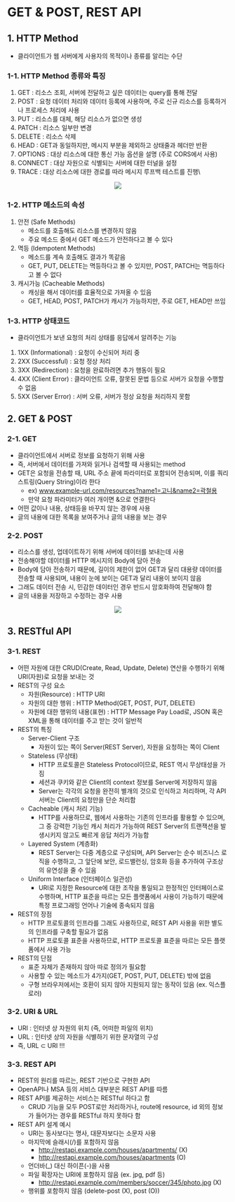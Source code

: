 # GET & POST, REST API

## 1. HTTP Method
- 클라이언트가 웹 서버에게 사용자의 목적이나 종류를 알리는 수단

### 1-1. HTTP Method 종류와 특징
1. GET : 리소스 조회, 서버에 전달하고 싶은 데이터는 query를 통해 전달
2. POST : 요청 데이터 처리와 데이터 등록에 사용하며, 주로 신규 리소스를 등록하거나 프로세스 처리에 사용
3. PUT : 리소스를 대체, 해당 리소스가 없으면 생성
4. PATCH : 리소스 일부만 변경
5. DELETE : 리소스 삭제
6. HEAD : GET과 동일하지만, 메시지 부분을 제외하고 상태줄과 헤더만 반환
7. OPTIONS : 대상 리소스에 대한 통신 가능 옵션을 설명 (주로 CORS에서 사용)
8. CONNECT : 대상 자원으로 식별되는 서버에 대한 터널을 설정
9. TRACE : 대상 리소스에 대한 경로를 따라 메시지 루프백 테스트를 진행\
    
<p align="center"><img src="../imagespace/httpMethod.png"></p>

### 1-2. HTTP 메소드의 속성
1. 안전 (Safe Methods)
   - 메소드를 호출해도 리소스를 변경하지 않음 
   - 주요 메소드 중에서 GET 메소드가 안전하다고 볼 수 있다
2. 멱등 (Idempotent Methods)
   - 메소드를 계속 호출해도 결과가 똑같음
   - GET, PUT, DELETE는 멱등하다고 볼 수 있지만, POST, PATCH는 멱등하다고 볼 수 없다
3. 캐시가능 (Cacheable Methods)
   - 캐싱을 해서 데이터를 효율적으로 가져올 수 있음
   - GET, HEAD, POST, PATCH가 캐시가 가능하지만, 주로 GET, HEAD만 쓰임

### 1-3. HTTP 상태코드
- 클라이언트가 보낸 요청의 처리 상태를 응답에서 알려주는 기능
1. 1XX (Informational) : 요청이 수신되어 처리 중
2. 2XX (Successful) : 요청 정상 처리
3. 3XX (Redirection) : 요청을 완료하려면 추가 행동이 필요
4. 4XX (Client Error) : 클라이언트 오류, 잘못된 문법 등으로 서버가 요청을 수행할 수 없음
5. 5XX (Server Error) : 서버 오류, 서버가 정상 요청을 처리하지 못함

## 2. GET & POST

### 2-1. GET
- 클라이언트에서 서버로 정보를 요청하기 위해 사용
- 즉, 서버에서 데이터를 가져와 읽거나 검색할 때 사용되는 method
- GET은 요청을 전송할 때, URL 주소 끝에 파라미터로 포함되어 전송되며, 이를 쿼리 스트링(Query String)이라 한다
  - ex) www.example-url.com/resources?name1=고니&name2=곽철용
  - 만약 요청 파라미터가 여러 개이면 &으로 연결한다 
- 어떤 값이나 내용, 상태등을 바꾸지 않는 경우에 사용
- 글의 내용에 대한 목록을 보여주거나 글의 내용을 보는 경우

### 2-2. POST
- 리소스를 생성, 업데이트하기 위해 서버에 데이터를 보내는데 사용
- 전송해야할 데이터를 HTTP 메시지의 Body에 담아 전송
- Body에 담아 전송하기 때문에, 길이의 제한이 없어 GET과 달리 대용량 데이터를 전송할 때 사용되며, 내용이 눈에 보이는 GET과 달리 내용이 보이지 않음
- 그래도 데이터 전송 시, 민감한 데이터인 경우 반드시 암호화하여 전달해야 함
- 글의 내용을 저장하고 수정하는 경우 사용

<p align="center"><img src="../imagespace/get&post.png"></p>

## 3. RESTful API

### 3-1. REST
- 어떤 자원에 대한 CRUD(Create, Read, Update, Delete) 연산을 수행하기 위해 URI(자원)로 요청을 보내는 것
- REST의 구성 요소
  - 자원(Resource) : HTTP URI
  - 자원의 대한 행위 : HTTP Method(GET, POST, PUT, DELETE)
  - 자원에 대한 행위의 내용(표현) : HTTP Message Pay Load로, JSON 혹은 XML을 통해 데이터를 주고 받는 것이 일반적
- REST의 특징
  - Server-Client 구조
    - 자원이 있는 쪽이 Server(REST Server), 자원을 요청하는 쪽이 Client
  - Stateless (무상태)
    - HTTP 프로토콜은 Stateless Protocol이므로, REST 역시 무상태성을 가짐
    - 세션과 쿠키와 같은 Client의 context 정보를 Server에 저장하지 않음
    - Server는 각각의 요청을 완전히 별개의 것으로 인식하고 처리하며, 각 API 서버는 Client의 요청만을 단순 처리함
  - Cacheable (캐시 처리 기능)
    - HTTP를 사용하므로, 웹에서 사용하는 기존의 인프라를 활용할 수 있으며, 그 중 강력한 기능인 캐시 처리가 가능하여 REST Server의 트랜잭션을 발생시키지 않고도 빠르게 응답 처리가 가능함
  - Layered System (계층화)
    - REST Server는 다중 계층으로 구성되며, API Server는 순수 비즈니스 로직을 수행하고, 그 앞단에 보안, 로드밸런싱, 암호화 등을 추가하여 구조상의 유연성을 줄 수 있음
  - Uniform Interface (인터페이스 일관성)
    - URI로 지정한 Resource에 대한 조작을 통일되고 한정적인 인터페이스로 수행하며, HTTP 표준을 따르는 모든 플랫폼에서 사용이 가능하기 때문에 특정 프로그래밍 언어나 기술에 종속되지 않음
- REST의 장점
  - HTTP 프로토콜의 인프라를 그래도 사용하므로, REST API 사용을 위한 별도의 인프라를 구축할 필요가 없음
  - HTTP 프로토콜 표준을 사용하므로, HTTP 프로토콜 표준을 따르는 모든 플랫폼에서 사용 가능
- REST의 단점
  - 표준 자체가 존재하지 않아 따로 정의가 필요함
  - 사용할 수 있는 메소드가 4가지(GET, POST, PUT, DELETE) 밖에 없음
  - 구형 브라우저에서는 호환이 되지 않아 지원되지 않는 동작이 있음 (ex. 익스플로러)

### 3-2. URI & URL
- URI : 인터넷 상 자원의 위치 (즉, 어떠한 파일의 위치)
- URL : 인터넷 상의 자원을 식별하기 위한 문자열의 구성
- 즉, URL ⊂ URI !!!

### 3-3. REST API
- REST의 원리를 따르는, REST 기반으로 구현한 API
- OpenAPI나 MSA 등의 서비스 대부분은 REST API를 따름
- REST API를 제공하는 서비스는 RESTful 하다고 함
  - CRUD 기능을 모두 POST로만 처리하거나, route에 resource, id 외의 정보가 들어가는 경우를 RESTful 하지 못하다 함
- REST API 설계 예시
  - URI는 동사보다는 명사, 대문자보다는 소문자 사용
  - 마지막에 슬래시(/)를 포함하지 않음
    - http://restapi.example.com/houses/apartments/ (X)
    - http://restapi.example.com/houses/apartments  (O)
  - 언더바(_) 대신 하이픈(-)을 사용
  - 파일 확장자는 URI에 포함하지 않음 (ex. jpg, pdf 등)
    - http://restapi.example.com/members/soccer/345/photo.jpg (X)
  - 행위를 포함하지 않음 (delete-post (X), post (O))